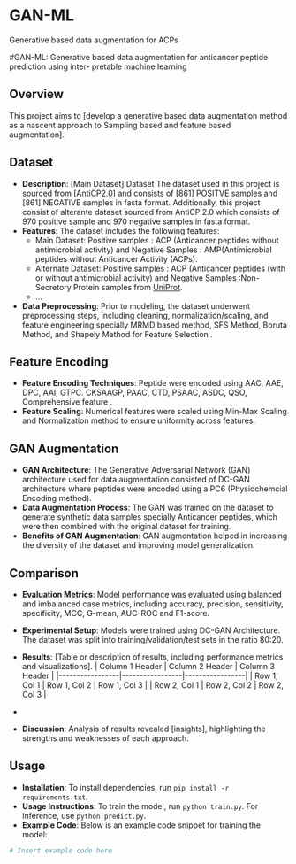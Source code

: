 # GAN-ML
Generative based data augmentation for ACPs


#GAN-ML: Generative based data augmentation for anticancer peptide prediction using inter-
pretable machine learning

## Overview

This project aims to [develop a generative based data augmentation method as a nascent approach to Sampling based and feature based augmentation].

## Dataset

- **Description**: [Main Dataset] Dataset The dataset used in this project is sourced from [AntiCP2.0] and consists of [861] POSITVE samples and [861] NEGATIVE samples  in fasta format. Additionally, this project consist of alterante dataset sourced from AntiCP 2.0 which consists of 970 positive sample and 970 negative samples in fasta format.
- **Features**: The dataset includes the following features:
  - Main Dataset: Positive samples : ACP (Anticancer peptides without antimicrobial activity) and Negative Samples : AMP(Antimicrobial peptides without Anticancer Activity (ACPs).
  - Alternate Dataset: Positive samples : ACP (Anticancer peptides (with or without antimicrobial activity) and Negative Samples :Non-Secretory Protein samples from [UniProt](https://www.uniprot.org/).
  - ...
- **Data Preprocessing**: Prior to modeling, the dataset underwent preprocessing steps, including cleaning, normalization/scaling, and feature engineering specially MRMD based method, SFS Method, Boruta Method, and Shapely Method for Feature Selection .

## Feature Encoding

- **Feature Encoding Techniques**: Peptide were encoded using AAC, AAE, DPC, AAI, GTPC. CKSAAGP, PAAC, CTD, PSAAC, ASDC, QSO, Comprehensive feature .
- **Feature Scaling**: Numerical features were scaled using Min-Max Scaling and Normalization method to ensure uniformity across features.

## GAN Augmentation

- **GAN Architecture**: The Generative Adversarial Network (GAN) architecture used for data augmentation consisted of DC-GAN architecture where peptides were encoded using a PC6 (Physiochemcial Encoding method).
- **Data Augmentation Process**: The GAN was trained on the dataset to generate synthetic data samples specially Anticancer peptides, which were then combined with the original dataset for training.
- **Benefits of GAN Augmentation**: GAN augmentation helped in increasing the diversity of the dataset and improving model generalization.

## Comparison

- **Evaluation Metrics**: Model performance was evaluated using balanced and imbalanced case metrics, including accuracy, precision, sensitivity, specificity, MCC, G-mean, AUC-ROC and F1-score.
- **Experimental Setup**: Models were trained using DC-GAN Architecture. The dataset was split into training/validation/test sets in the ratio 80:20.
- **Results**: [Table or description of results, including performance metrics and visualizations].
| Column 1 Header | Column 2 Header | Column 3 Header |
|-----------------|-----------------|-----------------|
| Row 1, Col 1    | Row 1, Col 2    | Row 1, Col 3    |
| Row 2, Col 1    | Row 2, Col 2    | Row 2, Col 3    |

- 
- **Discussion**: Analysis of results revealed [insights], highlighting the strengths and weaknesses of each approach.

## Usage

- **Installation**: To install dependencies, run `pip install -r requirements.txt`.
- **Usage Instructions**: To train the model, run `python train.py`. For inference, use `python predict.py`.
- **Example Code**: Below is an example code snippet for training the model:

```python
# Insert example code here
